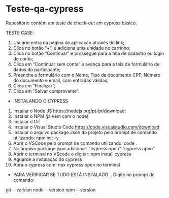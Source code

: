 # Teste-qa-cypress
Repositório contém um teste de check-out em cypress básico.

TESTE CASE:
1. Usuário entra na página da aplicação através do link;
2. Clica no botão “+”, e adiciona uma unidade no carrinho;
3. Clica no botão “Continuar” e prossegue para a tela de cadastro ou login de conta;
4. Clica em “Continuar sem conta” e avança para a tela de formulário de dados do
participante;
5. Preenche o formulário com o Nome, Tipo de documento CPF, Número do documento e
email, com entradas válidas;
6. Clica em “Finalizar”;
7. Clica em “Salvar comprovante”.


- INSTALANDO O CYPRESS
1. Instalar o Node JS https://nodejs.org/pt-br/download;
2. Instalar o NPM (já vem com o node)
3. Instalar o Git
4. Instalar o Visual Studio Code https://code.visualstudio.com/download
5. Instalar o arquivo package.Json do projeto pelo prompt de comando utilizando: npm init -y
6. Abrir o VSCode pelo prompt de comando utilizando: code .
7. No arquivo package.json adicionar: "cypress:open":"cypress open"
8. Abrir o terminal no VScode e digitar: npm install cypress
9. Aguarde a instalação do cypress
10. Abra o cypress com: npx cypress open no terminal

- PARA VERIFICAR SE TUDO ESTÁ INSTALADO...
  Digite no prompt de comando:
  
git --version 
node --version 
npm --version 
  
    
